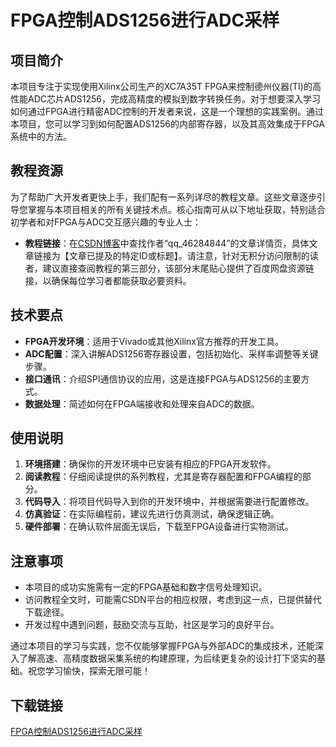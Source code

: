 # FPGA控制ADS1256进行ADC采样

## 项目简介
本项目专注于实现使用Xilinx公司生产的XC7A35T FPGA来控制德州仪器(TI)的高性能ADC芯片ADS1256，完成高精度的模拟到数字转换任务。对于想要深入学习如何通过FPGA进行精密ADC控制的开发者来说，这是一个理想的实践案例。通过本项目，您可以学习到如何配置ADS1256的内部寄存器，以及其高效集成于FPGA系统中的方法。

## 教程资源
为了帮助广大开发者更快上手，我们配有一系列详尽的教程文章。这些文章逐步引导您掌握与本项目相关的所有关键技术点。核心指南可从以下地址获取，特别适合初学者和对FPGA与ADC交互感兴趣的专业人士：
- **教程链接**：在[CSDN博客](https://blog.csdn.net/)中查找作者“qq_46284844”的文章详情页，具体文章链接为【文章已提及的特定ID或标题】。请注意，针对无积分访问限制的读者，建议直接查阅教程的第三部分，该部分末尾贴心提供了百度网盘资源链接，以确保每位学习者都能获取必要资料。

## 技术要点
- **FPGA开发环境**：适用于Vivado或其他Xilinx官方推荐的开发工具。
- **ADC配置**：深入讲解ADS1256寄存器设置，包括初始化、采样率调整等关键步骤。
- **接口通讯**：介绍SPI通信协议的应用，这是连接FPGA与ADS1256的主要方式。
- **数据处理**：简述如何在FPGA端接收和处理来自ADC的数据。

## 使用说明
1. **环境搭建**：确保你的开发环境中已安装有相应的FPGA开发软件。
2. **阅读教程**：仔细阅读提供的系列教程，尤其是寄存器配置和FPGA编程的部分。
3. **代码导入**：将项目代码导入到你的开发环境中，并根据需要进行配置修改。
4. **仿真验证**：在实际编程前，建议先进行仿真测试，确保逻辑正确。
5. **硬件部署**：在确认软件层面无误后，下载至FPGA设备进行实物测试。

## 注意事项
- 本项目的成功实施需有一定的FPGA基础和数字信号处理知识。
- 访问教程全文时，可能需CSDN平台的相应权限，考虑到这一点，已提供替代下载途径。
- 开发过程中遇到问题，鼓励交流与互助，社区是学习的良好平台。

通过本项目的学习与实践，您不仅能够掌握FPGA与外部ADC的集成技术，还能深入了解高速、高精度数据采集系统的构建原理，为后续更复杂的设计打下坚实的基础。祝您学习愉快，探索无限可能！

## 下载链接

[FPGA控制ADS1256进行ADC采样](https://pan.quark.cn/s/fad10fdb3230)